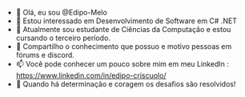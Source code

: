 - 👋 Olá, eu sou @Edipo-Melo
- 👀 Estou interessado em Desenvolvimento de Software em C# .NET
- 🌱 Atualmente sou estudante de Ciências da Computação e estou cursando o terceiro período.
- 💞️ Compartilho o conhecimento que possuo e motivo pessoas em fórums e discord.
- 📫 Você pode conhecer um pouco sobre mim em meu LinkedIn : https://www.linkedin.com/in/edipo-criscuolo/
- 🚀 Quando há determinação e coragem os desafios são resolvidos!

<!---
Edipo-Melo/Edipo-Melo é um repositório ✨ especial ✨ porque seu `README.md` (este arquivo) aparece no seu perfil 
do Github.
Você pode clicar no link Visualizar para dar uma olhada nas suas alterações.
--->
